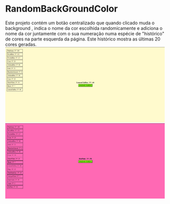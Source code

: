 # RandomBackGroundColor
Este projeto contém um botão centralizado que quando clicado muda o background , indica o nome da cor escolhida randomicamente 
e adiciona o nome da cor juntamente com o sua numeração numa espécie de "histórico" de cores na parte esquerda da página.
Este histórico mostra as últimas 20 cores geradas.
![1img](123.PNG)
![2img](1232.PNG)
